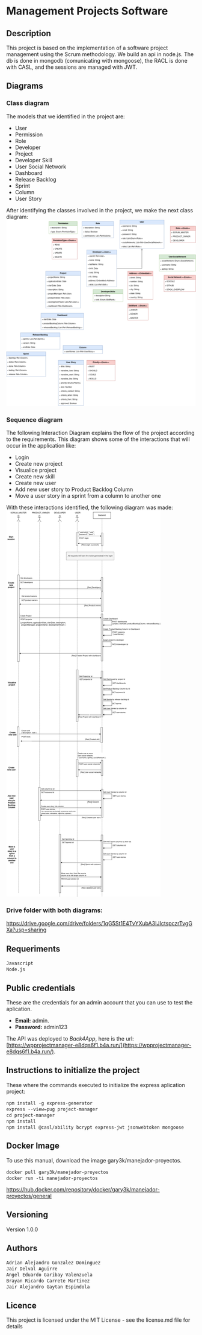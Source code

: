 # Management Projects Software

## Description
This project is based on the implementation of a software project management using the Scrum methodology.  We build an api in node.js. The db is done in mongodb (comunicating with mongoose), the RACL is done with CASL, and the sessions are managed with JWT.

## Diagrams
### Class diagram
The models that we identified in the project are: 
- User
- Permission
- Role
- Developer
- Project
- Developer Skill
- User Social Network
- Dashboard
- Release Backlog
- Sprint 
- Column
- User Story 

After identifying the classes involved in the project, we make the next class diagram:
![Class diagram](./diagrams/class-diagram.png)

### Sequence diagram
The following Interaction Diagram explains the flow of the project according to the requirements. This diagram shows some of the interactions that will occur in the application like:
- Login 
- Create new project 
- Visualice project 
- Create new skill
- Create new user 
- Add new user story to Product Backlog Column
- Move a user story in a sprint from a column to another one

With these interactions identified, the following diagram was made:
![Sequence diagram](./diagrams/sequence-diagram.png)

###  Drive folder with both diagrams:
https://drive.google.com/drive/folders/1qG5St1E4TvYXubA3IJIctspczrTvgGXa?usp=sharing

## Requeriments
```
Javascript
Node.js
```

## Public credentials
These are the credentials for an admin account that you can use to test the aplication.
- **Email:** admin.
- **Password:** admin123

The API was deployed to *Back4App*, here is the url: [https://wpprojectmanager-e8dqs6f1.b4a.run/](https://wpprojectmanager-e8dqs6f1.b4a.run/).

## Instructions to initialize the project
These where the commands executed to initialize the express aplication project:
```
npm install -g express-generator
express --view=pug project-manager
cd project-manager
npm install 
npm install @casl/ability bcrypt express-jwt jsonwebtoken mongoose
```
## Docker Image
To use this manual, download the image gary3k/manejador-proyectos.
```
docker pull gary3k/manejador-proyectos
docker run -ti manejador-proyectos

```
https://hub.docker.com/repository/docker/gary3k/manejador-proyectos/general


## Versioning
Version 1.0.0

## Authors
```
Adrian Alejandro Gonzalez Dominguez
Jair Delval Aguirre
Angel Eduardo Garibay Valenzuela
Brayan Ricardo Carrete Martinez
Jair Alejandro Gaytan Espindola
```
## Licence
This project is licensed under the MIT License - see the license.md file for details
